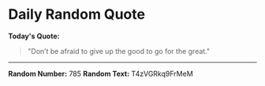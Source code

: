 # Daily Random Quote

**Today's Quote:**
> "Don’t be afraid to give up the good to go for the great."

---

**Random Number:** 785
**Random Text:** T4zVGRkq9FrMeM
